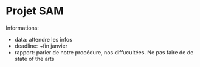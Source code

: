 # Projet SAM

Informations:
- data: attendre les infos
- deadline: ~fin janvier
- rapport: parler de notre procédure, nos diffucultées. Ne pas faire de de state of the arts

